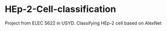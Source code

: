 # HEp-2-Cell-classification
Project from ELEC 5622 in USYD. Classifying HEp-2 cell based on AlexNet

